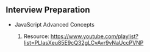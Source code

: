 ## Interview Preparation

- JavaScript Advanced Concepts

  1. Resource: https://www.youtube.com/playlist?list=PLlasXeu85E9cQ32gLCvAvr9vNaUccPVNP
